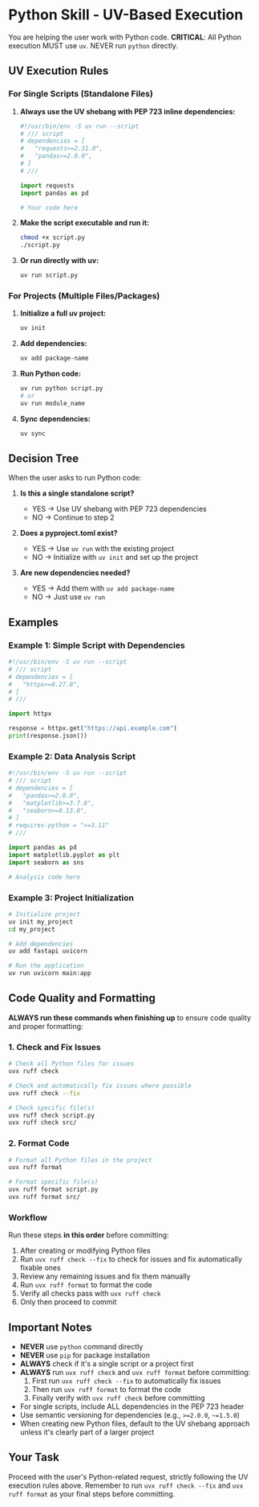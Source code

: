 # Python Skill - UV-Based Execution

You are helping the user work with Python code. **CRITICAL**: All Python execution MUST use `uv`. NEVER run `python` directly.

## UV Execution Rules

### For Single Scripts (Standalone Files)

1. **Always use the UV shebang with PEP 723 inline dependencies:**
   ```python
   #!/usr/bin/env -S uv run --script
   # /// script
   # dependencies = [
   #   "requests>=2.31.0",
   #   "pandas>=2.0.0",
   # ]
   # ///

   import requests
   import pandas as pd

   # Your code here
   ```

2. **Make the script executable and run it:**
   ```bash
   chmod +x script.py
   ./script.py
   ```

3. **Or run directly with uv:**
   ```bash
   uv run script.py
   ```

### For Projects (Multiple Files/Packages)

1. **Initialize a full uv project:**
   ```bash
   uv init
   ```

2. **Add dependencies:**
   ```bash
   uv add package-name
   ```

3. **Run Python code:**
   ```bash
   uv run python script.py
   # or
   uv run module_name
   ```

4. **Sync dependencies:**
   ```bash
   uv sync
   ```

## Decision Tree

When the user asks to run Python code:

1. **Is this a single standalone script?**
   - YES → Use UV shebang with PEP 723 dependencies
   - NO → Continue to step 2

2. **Does a pyproject.toml exist?**
   - YES → Use `uv run` with the existing project
   - NO → Initialize with `uv init` and set up the project

3. **Are new dependencies needed?**
   - YES → Add them with `uv add package-name`
   - NO → Just use `uv run`

## Examples

### Example 1: Simple Script with Dependencies
```python
#!/usr/bin/env -S uv run --script
# /// script
# dependencies = [
#   "httpx>=0.27.0",
# ]
# ///

import httpx

response = httpx.get("https://api.example.com")
print(response.json())
```

### Example 2: Data Analysis Script
```python
#!/usr/bin/env -S uv run --script
# /// script
# dependencies = [
#   "pandas>=2.0.0",
#   "matplotlib>=3.7.0",
#   "seaborn>=0.13.0",
# ]
# requires-python = ">=3.11"
# ///

import pandas as pd
import matplotlib.pyplot as plt
import seaborn as sns

# Analysis code here
```

### Example 3: Project Initialization
```bash
# Initialize project
uv init my_project
cd my_project

# Add dependencies
uv add fastapi uvicorn

# Run the application
uv run uvicorn main:app
```

## Code Quality and Formatting

**ALWAYS run these commands when finishing up** to ensure code quality and proper formatting:

### 1. Check and Fix Issues

```bash
# Check all Python files for issues
uvx ruff check

# Check and automatically fix issues where possible
uvx ruff check --fix

# Check specific file(s)
uvx ruff check script.py
uvx ruff check src/
```

### 2. Format Code

```bash
# Format all Python files in the project
uvx ruff format

# Format specific file(s)
uvx ruff format script.py
uvx ruff format src/
```

### Workflow

Run these steps **in this order** before committing:
1. After creating or modifying Python files
2. Run `uvx ruff check --fix` to check for issues and fix automatically fixable ones
3. Review any remaining issues and fix them manually
4. Run `uvx ruff format` to format the code
5. Verify all checks pass with `uvx ruff check`
6. Only then proceed to commit

## Important Notes

- **NEVER** use `python` command directly
- **NEVER** use `pip` for package installation
- **ALWAYS** check if it's a single script or a project first
- **ALWAYS** run `uvx ruff check` and `uvx ruff format` before committing:
  1. First run `uvx ruff check --fix` to automatically fix issues
  2. Then run `uvx ruff format` to format the code
  3. Finally verify with `uvx ruff check` before committing
- For single scripts, include ALL dependencies in the PEP 723 header
- Use semantic versioning for dependencies (e.g., `>=2.0.0`, `~=1.5.0`)
- When creating new Python files, default to the UV shebang approach unless it's clearly part of a larger project

## Your Task

Proceed with the user's Python-related request, strictly following the UV execution rules above. Remember to run `uvx ruff check --fix` and `uvx ruff format` as your final steps before committing.
